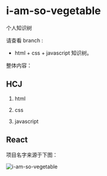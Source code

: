 # i-am-so-vegetable
个人知识树 

请查看 branch :

+ html + css + javascript 知识树。

整体内容：

## HCJ

1. html

2. css

3. javascript

## React

项目名字来源于下图：

![i-am-so-vegetable](http://image.zhuyuntao.cn/image/2019/09/vegetable.jpg)